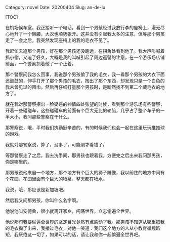 Category: novel 
Date: 20200404
Slug: an-de-lu

[TOC]



在机场候车室，我正接听一个电话，看到一个男孩经过我放行李的座椅上，漫无尽心地升了一个懒腰，大衣也顺势张开。这并没有引起我太多的注意，但等那个男孩走了一会之后，我突然发现座椅上的我的毛衣不见了。

我赶忙去追那个男孩，好在那个男孩还没跑远，在拐角处看到他了。我大声叫喊着抓小偷，又追了好久，大概是我的叫喊引起了周边巡警的注意，在一个游乐场店铺前面，一个警察抓着他了一个正着。

那个警察问我怎么回事，我说那个男孩偷了我的毛衣，我一看那个男孩的大衣下面还鼓鼓的，伸手打开了那个男孩的毛衣，掏出了那个东西，却发现只是一个白色的我未曾见过的围巾。然后再仔细打量那个男孩时，是断然找不到第二个藏毛衣的地方了。

就在我对那警察摆出一脸疑惑的神情四处张望的时候，看到那个游乐场有些警察，开着一些碰碰车，这些碰碰车的前面有个巨大无比的轮胎，几乎占了整个车子的一半大小，我问那些警察在干什么。

那警察说，哦，平时我们执勤挺辛苦的，有的时候我们也会一起在这里玩玩推推球的游戏。

我就对那警察说，算了，没事了，可能刚才看错了。

等那警察走了之后，我去洗手间，那男孩也跟着我。方便完之后出来我问那男孩，你是哪里的。

那男孩说他来自一个地方，那个地方有个巨大的狮子雕像，我以前住的地方中间有个花园，花园里面有个巨大的喷泉，整天都在喷水。

我说，哦，那应该是新加坡吧。

然后我又问那男孩，你叫什么名字啊。

他说他叫安德鲁，很小就离开家乡，闯荡世界，立志偷遍全世界。

他说那句我要偷遍全世界的坚定目光竟然有点感动了我。那男孩不知道从哪里把我的毛衣掏了出来，我接过毛衣，对他一笑道：我们这个地方的人从小教育循规蹈矩，我厌倦这一切了，如果可以的话，请让我和你一起偷遍全世界吧。